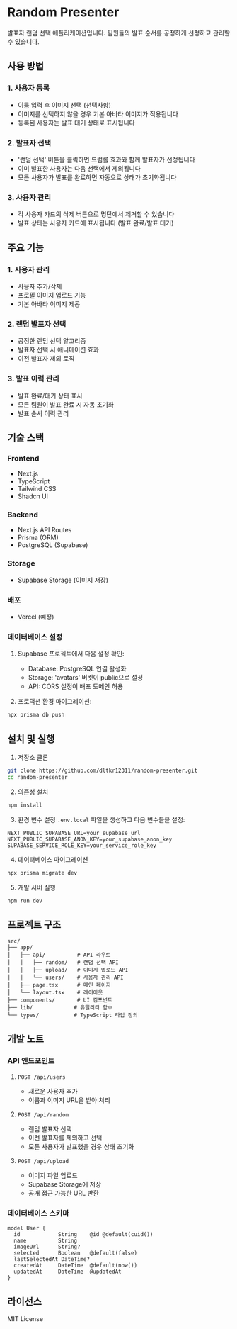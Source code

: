 # Random Presenter

발표자 랜덤 선택 애플리케이션입니다. 팀원들의 발표 순서를 공정하게 선정하고 관리할 수 있습니다.

## 사용 방법

### 1. 사용자 등록

- 이름 입력 후 이미지 선택 (선택사항)
- 이미지를 선택하지 않을 경우 기본 아바타 이미지가 적용됩니다
- 등록된 사용자는 발표 대기 상태로 표시됩니다

### 2. 발표자 선택

- '랜덤 선택' 버튼을 클릭하면 드럼롤 효과와 함께 발표자가 선정됩니다
- 이미 발표한 사용자는 다음 선택에서 제외됩니다
- 모든 사용자가 발표를 완료하면 자동으로 상태가 초기화됩니다

### 3. 사용자 관리

- 각 사용자 카드의 삭제 버튼으로 명단에서 제거할 수 있습니다
- 발표 상태는 사용자 카드에 표시됩니다 (발표 완료/발표 대기)

## 주요 기능

### 1. 사용자 관리

- 사용자 추가/삭제
- 프로필 이미지 업로드 기능
- 기본 아바타 이미지 제공

### 2. 랜덤 발표자 선택

- 공정한 랜덤 선택 알고리즘
- 발표자 선택 시 애니메이션 효과
- 이전 발표자 제외 로직

### 3. 발표 이력 관리

- 발표 완료/대기 상태 표시
- 모든 팀원이 발표 완료 시 자동 초기화
- 발표 순서 이력 관리

## 기술 스택

### Frontend

- Next.js
- TypeScript
- Tailwind CSS
- Shadcn UI

### Backend

- Next.js API Routes
- Prisma (ORM)
- PostgreSQL (Supabase)

### Storage

- Supabase Storage (이미지 저장)

### 배포

- Vercel (예정)

### 데이터베이스 설정

1. Supabase 프로젝트에서 다음 설정 확인:

   - Database: PostgreSQL 연결 활성화
   - Storage: 'avatars' 버킷이 public으로 설정
   - API: CORS 설정이 배포 도메인 허용

2. 프로덕션 환경 마이그레이션:

```bash
npx prisma db push
```
## 설치 및 실행

1. 저장소 클론

```bash
git clone https://github.com/dltkr12311/random-presenter.git
cd random-presenter
```

2. 의존성 설치

```bash
npm install
```

3. 환경 변수 설정
   `.env.local` 파일을 생성하고 다음 변수들을 설정:

```
NEXT_PUBLIC_SUPABASE_URL=your_supabase_url
NEXT_PUBLIC_SUPABASE_ANON_KEY=your_supabase_anon_key
SUPABASE_SERVICE_ROLE_KEY=your_service_role_key
```

4. 데이터베이스 마이그레이션

```bash
npx prisma migrate dev
```

5. 개발 서버 실행

```bash
npm run dev
```

## 프로젝트 구조

```
src/
├── app/
│   ├── api/          # API 라우트
│   │   ├── random/   # 랜덤 선택 API
│   │   ├── upload/   # 이미지 업로드 API
│   │   └── users/    # 사용자 관리 API
│   ├── page.tsx      # 메인 페이지
│   └── layout.tsx    # 레이아웃
├── components/       # UI 컴포넌트
├── lib/             # 유틸리티 함수
└── types/           # TypeScript 타입 정의
```

## 개발 노트

### API 엔드포인트

1. `POST /api/users`

   - 새로운 사용자 추가
   - 이름과 이미지 URL을 받아 처리

2. `POST /api/random`

   - 랜덤 발표자 선택
   - 이전 발표자를 제외하고 선택
   - 모든 사용자가 발표했을 경우 상태 초기화

3. `POST /api/upload`
   - 이미지 파일 업로드
   - Supabase Storage에 저장
   - 공개 접근 가능한 URL 반환

### 데이터베이스 스키마

```prisma
model User {
  id            String    @id @default(cuid())
  name          String
  imageUrl      String?
  selected      Boolean   @default(false)
  lastSelectedAt DateTime?
  createdAt     DateTime  @default(now())
  updatedAt     DateTime  @updatedAt
}
```

## 라이선스

MIT License
